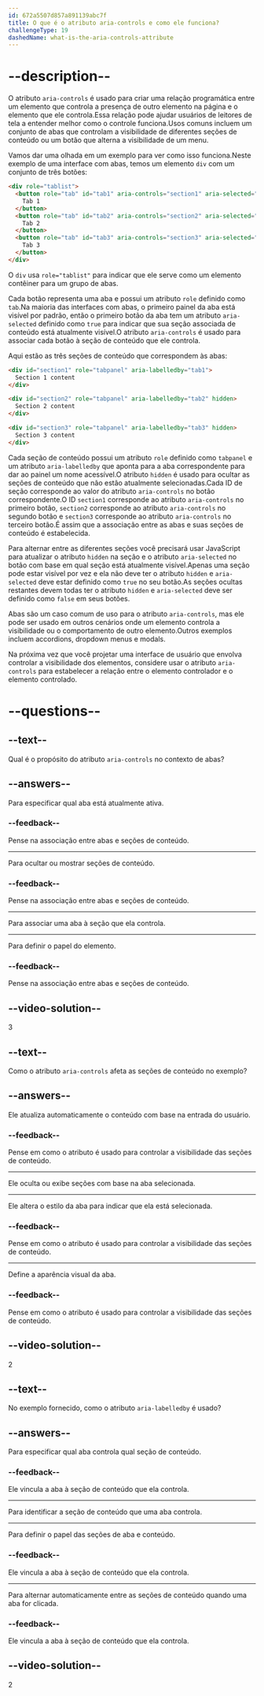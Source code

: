 ```yaml
---
id: 672a5507d857a891139abc7f
title: O que é o atributo aria-controls e como ele funciona?
challengeType: 19
dashedName: what-is-the-aria-controls-attribute
---
```


# --description--

O atributo `aria-controls` é usado para criar uma relação programática entre um elemento que controla a presença de outro elemento na página e o elemento que ele controla.Essa relação pode ajudar usuários de leitores de tela a entender melhor como o controle funciona.Usos comuns incluem um conjunto de abas que controlam a visibilidade de diferentes seções de conteúdo ou um botão que alterna a visibilidade de um menu.

Vamos dar uma olhada em um exemplo para ver como isso funciona.Neste exemplo de uma interface com abas, temos um elemento `div` com um conjunto de três botões:

```html
<div role="tablist">
  <button role="tab" id="tab1" aria-controls="section1" aria-selected="true">
    Tab 1
  </button>
  <button role="tab" id="tab2" aria-controls="section2" aria-selected="false">
    Tab 2
  </button>
  <button role="tab" id="tab3" aria-controls="section3" aria-selected="false">
    Tab 3
  </button>
</div>
```

O `div` usa `role="tablist"` para indicar que ele serve como um elemento contêiner para um grupo de abas.

Cada botão representa uma aba e possui um atributo `role` definido como `tab`.Na maioria das interfaces com abas, o primeiro painel da aba está visível por padrão, então o primeiro botão da aba tem um atributo `aria-selected` definido como `true` para indicar que sua seção associada de conteúdo está atualmente visível.O atributo `aria-controls` é usado para associar cada botão à seção de conteúdo que ele controla.

Aqui estão as três seções de conteúdo que correspondem às abas:

```html
<div id="section1" role="tabpanel" aria-labelledby="tab1">
  Section 1 content
</div>

<div id="section2" role="tabpanel" aria-labelledby="tab2" hidden>
  Section 2 content
</div>

<div id="section3" role="tabpanel" aria-labelledby="tab3" hidden>
  Section 3 content
</div>
```

Cada seção de conteúdo possui um atributo `role` definido como `tabpanel` e um atributo `aria-labelledby` que aponta para a aba correspondente para dar ao painel um nome acessível.O atributo `hidden` é usado para ocultar as seções de conteúdo que não estão atualmente selecionadas.Cada ID de seção corresponde ao valor do atributo `aria-controls` no botão correspondente.O ID `section1` corresponde ao atributo `aria-controls` no primeiro botão, `section2` corresponde ao atributo `aria-controls` no segundo botão e `section3` corresponde ao atributo `aria-controls` no terceiro botão.É assim que a associação entre as abas e suas seções de conteúdo é estabelecida.

Para alternar entre as diferentes seções você precisará usar JavaScript para atualizar o atributo `hidden` na seção e o atributo `aria-selected` no botão com base em qual seção está atualmente visível.Apenas uma seção pode estar visível por vez e ela não deve ter o atributo `hidden` e `aria-selected` deve estar definido como `true` no seu botão.As seções ocultas restantes devem todas ter o atributo `hidden` e `aria-selected` deve ser definido como `false` em seus botões.

Abas são um caso comum de uso para o atributo `aria-controls`, mas ele pode ser usado em outros cenários onde um elemento controla a visibilidade ou o comportamento de outro elemento.Outros exemplos incluem accordions, dropdown menus e modals.

Na próxima vez que você projetar uma interface de usuário que envolva controlar a visibilidade dos elementos, considere usar o atributo `aria-controls` para estabelecer a relação entre o elemento controlador e o elemento controlado.

# --questions--

## --text--

Qual é o propósito do atributo `aria-controls` no contexto de abas?

## --answers--

Para especificar qual aba está atualmente ativa.

### --feedback--

Pense na associação entre abas e seções de conteúdo.

---

Para ocultar ou mostrar seções de conteúdo.

### --feedback--

Pense na associação entre abas e seções de conteúdo.

---

Para associar uma aba à seção que ela controla.

---

Para definir o papel do elemento.

### --feedback--

Pense na associação entre abas e seções de conteúdo.

## --video-solution--

3

## --text--

Como o atributo `aria-controls` afeta as seções de conteúdo no exemplo?

## --answers--

Ele atualiza automaticamente o conteúdo com base na entrada do usuário.

### --feedback--

Pense em como o atributo é usado para controlar a visibilidade das seções de conteúdo.

---

Ele oculta ou exibe seções com base na aba selecionada.

---

Ele altera o estilo da aba para indicar que ela está selecionada.

### --feedback--

Pense em como o atributo é usado para controlar a visibilidade das seções de conteúdo.

---

Define a aparência visual da aba.

### --feedback--

Pense em como o atributo é usado para controlar a visibilidade das seções de conteúdo.

## --video-solution--

2

## --text--

No exemplo fornecido, como o atributo `aria-labelledby` é usado?

## --answers--

Para especificar qual aba controla qual seção de conteúdo.

### --feedback--

Ele vincula a aba à seção de conteúdo que ela controla.

---

Para identificar a seção de conteúdo que uma aba controla.

---

Para definir o papel das seções de aba e conteúdo.

### --feedback--

Ele vincula a aba à seção de conteúdo que ela controla.

---

Para alternar automaticamente entre as seções de conteúdo quando uma aba for clicada.

### --feedback--

Ele vincula a aba à seção de conteúdo que ela controla.

## --video-solution--

2
